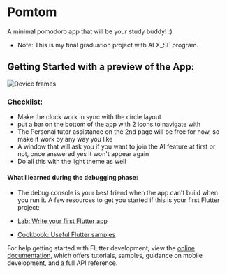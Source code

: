 # Pomtom 
A minimal pomodoro app that will be your study buddy! :)

- Note: This is my final graduation project with ALX_SE program.
## Getting Started with a preview of the App:

![Device frames](https://github.com/Moniaar/pomtom/assets/139129370/2939f22f-4dea-4bba-a10b-79be0adafa05)


### Checklist:
- Make the clock work in sync with the circle layout
- put a bar on the bottom of the app with 2 icons to navigate with
- The Personal tutor assistance on the 2nd page will be free for now, so make it work by any way you like
- A window that will ask you if you want to join the AI feature at first or not, once answered yes it won't appear again
- Do all this with the light theme as well


#### What I learned during the debugging phase:
- The debug console is your best friend when the app can't build when you run it.
A few resources to get you started if this is your first Flutter project:

- [Lab: Write your first Flutter app](https://docs.flutter.dev/get-started/codelab)
- [Cookbook: Useful Flutter samples](https://docs.flutter.dev/cookbook)

For help getting started with Flutter development, view the
[online documentation](https://docs.flutter.dev/), which offers tutorials,
samples, guidance on mobile development, and a full API reference.
